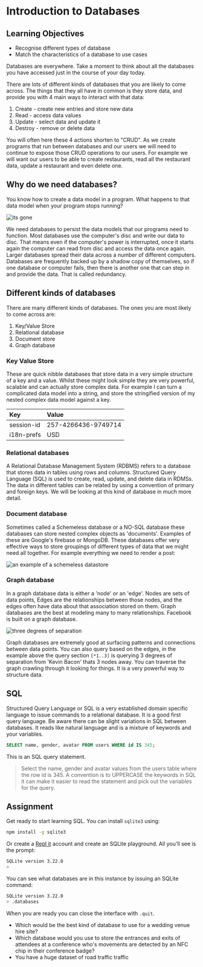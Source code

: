 # Introduction to Databases

## Learning Objectives

* Recognise different types of database
* Match the characteristics of a database to use cases

Databases are everywhere. Take a moment to think about all the databases you have accessed just in the course of your day today.

There are lots of different kinds of databases that you are likely to come across. The things that they all have in common is they store data, and provide you with 4 main ways to interact with that data:

1. Create - create new entries and store new data
1. Read - access data values
1. Update - select data and update it
1. Destroy - remove or delete data

You will often here these 4 actions shorten to "CRUD". As we create programs that run between databases and our users we will need to continue to expose those CRUD operations to our users. For example we will want our users to be able to create restaurants, read all the restaurant data, update a restaurant and even delete one.

## Why do we need databases?

You know how to create a data model in a program. What happens to that data model when your program stops running?

![its gone](https://media.giphy.com/media/Jls16O6RdqyxueMvBj/giphy-downsized.gif "https://giphy.com/")

We need databases to persist the data models that our programs need to function. Most databases use the computer's disc and write our data to disc. That means even if the computer's power is interrupted, once it starts again the computer can read from disc and access the data once again. Larger databases spread their data across a number of different computers. Databases are frequently backed up by a shadow copy of themselves, so if one database or computer fails, then there is another one that can step in and provide the data. That is called redundancy.

## Different kinds of databases

There are many different kinds of databases. The ones you are most likely to come across are:

1. Key/Value Store
1. Relational database
1. Document store
1. Graph database

### Key Value Store

These are quick nibble databases that store data in a very simple structure of a key and a value. Whilst these might look simple they are very powerful, scalable and can actually store complex data. For example I can turn a complicated data model into a string, and store the stringified version of my nested complex data model against a key.

|Key|Value|
|:--|:----|
|session-id|257-4266436-9749714|
|i18n-prefs|USD|

### Relational databases

A Relational Database Management System (RDBMS) refers to a database that stores data in tables using rows and columns. Structured Query Language (SQL) is used to create, read, update, and delete data in RDMSs. The data in different tables can be related by using a convention of primary and foreign keys. We will be looking at this kind of database in much more detail.

### Document database

Sometimes called a Schemeless database or a NO-SQL database these databases can store nested complex objects as 'documents'. Examples of these are Google's firebase or MongoDB. These databases offer very effective ways to store groupings of different types of data that we might need all together. For example everything we need to render a post:

![an example of a schemeless datastore](https://i.stack.imgur.com/a3yqt.png)

### Graph database

In a graph database data is either a 'node' or an 'edge'. Nodes are sets of data points, Edges are the relationships between those nodes, and the edges often have data about that association stored on them. Graph databases are the best at modeling many to many relationships. Facebook is built on a graph database.

![three degrees of separation](https://neo4j.com/developer/cypher/_images/ThreeDegreesKevinBacon.png)

Graph databases are extremely good at surfacing patterns and connections between data points. You can also query based on the edges, in the example above the query section `[*1..3]` is querying 3 degrees of separation from 'Kevin Bacon' thats 3 nodes away. You can traverse the graph crawling through it looking for things. It is a very powerful way to structure data.

## SQL

Structured Query Language or SQL is a very established domain specific language to issue commands to a relational database. It is a good first query language. Be aware there can be slight variations in SQL between databases. It reads like natural language and is a mixture of keywords and your variables.

```sql
SELECT name, gender, avatar FROM users WHERE id IS 345;
```
This is an SQL query statement.
> Select the name, gender and avatar values from the users table where the row id is 345.
A convention is to UPPERCASE the keywords in SQL it can make it easier to read the statement and pick out the variables for the query.

## Assignment

Get ready to start learning SQL. You can install `sqlite3` using:
```sh
npm install -g sqlite3
```
Or create a [Repl it](https://replit.com/) account and create an SQLite playground. All you'll see is the prompt:

```sh
SQLite version 3.22.0
>
```
You can see what databases are in this instance by issuing an SQLite command:
```sh
SQLite version 3.22.0
> .databases
```
When you are ready you can close the interface with `.quit`.

* Which would be the best kind of database to use for a wedding venue hire site?
* Which database would you use to store the entrances and exits of attendees at a conference who's movements are detected by an NFC chip in their conference badge?
* You have a huge dataset of road traffic traffic
